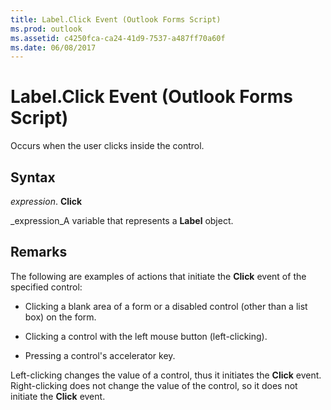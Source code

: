 ```yaml
---
title: Label.Click Event (Outlook Forms Script)
ms.prod: outlook
ms.assetid: c4250fca-ca24-41d9-7537-a487ff70a60f
ms.date: 06/08/2017
---
```



# Label.Click Event (Outlook Forms Script)

Occurs when the user clicks inside the control.


## Syntax

 _expression_. **Click**

 _expression_A variable that represents a **Label** object.


## Remarks

The following are examples of actions that initiate the **Click** event of the specified control:


- Clicking a blank area of a form or a disabled control (other than a list box) on the form.
    
- Clicking a control with the left mouse button (left-clicking).
    
- Pressing a control's accelerator key.
    


Left-clicking changes the value of a control, thus it initiates the **Click** event. Right-clicking does not change the value of the control, so it does not initiate the **Click** event.


